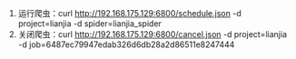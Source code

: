 
1. 运行爬虫：curl http://192.168.175.129:6800/schedule.json -d project=lianjia -d spider=lianjia_spider
2. 关闭爬虫：curl http://192.168.175.129:6800/cancel.json -d project=lianjia -d job=6487ec79947edab326d6db28a2d86511e8247444